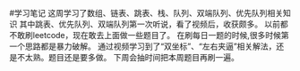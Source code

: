 #学习笔记
这周学习了数组、链表、跳表、栈、队列、双端队列、优先队列相关知识
其中跳表、优先队列、双端队列第一次听说，看了视频后，收获颇多。
以前都不敢刷leetcode，现在敢去上面做一些题目了。
在刷每日一题的时候,很多时候第一个思路都是暴力破解。
通过视频学习到了“双坐标”、“左右夹逼”相关解法，还是不太熟。题目还是要多做。
下周会抽时间把本周题目再刷一遍。